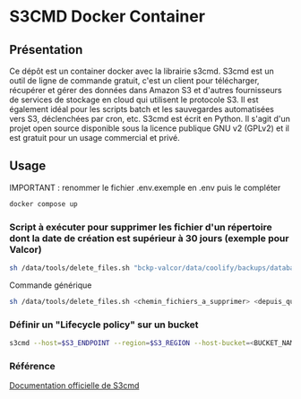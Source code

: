 # S3CMD Docker Container

## Présentation

Ce dépôt est un container docker avec la librairie s3cmd.
S3cmd est un outil de ligne de commande gratuit, c'est un client pour télécharger, récupérer et gérer des données dans Amazon S3 et d'autres fournisseurs de services de stockage en cloud qui utilisent le protocole S3.
Il est également idéal pour les scripts batch et les sauvegardes automatisées vers S3, déclenchées par cron, etc.
S3cmd est écrit en Python. Il s'agit d'un projet open source disponible sous la licence publique GNU v2 (GPLv2) et il est gratuit pour un usage commercial et privé.

## Usage

IMPORTANT : renommer le fichier .env.exemple en .env puis le compléter

```bash
docker compose up
```

### Script à exécuter pour supprimer les fichier d'un répertoire dont la date de création est supérieur à 30 jours (exemple pour Valcor)

```bash
sh /data/tools/delete_files.sh "bckp-valcor/data/coolify/backups/databases/l8l-team-15691/valcor-website-cms-strapi/" "30 days"
```

Commande générique

```bash
sh /data/tools/delete_files.sh <chemin_fichiers_a_supprimer> <depuis_quand>
```

### Définir un "Lifecycle policy" sur un bucket

```bash
s3cmd --host=$S3_ENDPOINT --region=$S3_REGION --host-bucket=<BUCKET_NAME>.$S3_ENDPOINT --access_key=$S3_ACCESS_KEY --secret_key=$S3_SECRET_KEY setlifecycle /data/tools/expiry_<project>.xml s3://<BUCKET_NAME>
```

### Référence

[Documentation officielle de S3cmd](https://s3tools.org/usage)